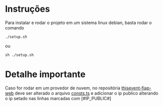 # Instruções

Para instalar e rodar o projeto em um sistema linux debian, basta rodar o comando 

```
./setup.sh
```
 ou
```
sh ./setup.sh
```

# Detalhe importante

Caso for rodar em um provedor de nuvem, no repositória [thisevent-fiap-web](https://github.com/OscarSilvaOfficial/thisevent-fiap-web.git)
deve ser alterado o arquivo [consts.ts](https://github.com/OscarSilvaOfficial/thisevent-fiap-web/blob/master/src/consts.ts#L14-L18) e adicionar o ip publico alterando o ip setado nas linhas marcadas com [#IP_PUBLIC#]